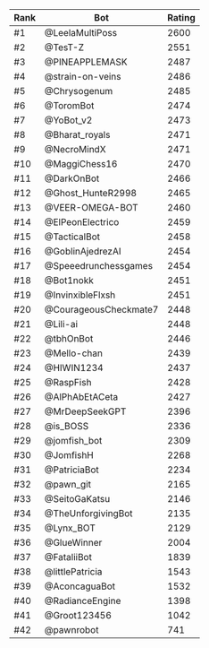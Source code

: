 Rank|Bot|Rating
---|---|---
#1|@LeelaMultiPoss|2600
#2|@TesT-Z|2551
#3|@PINEAPPLEMASK|2487
#4|@strain-on-veins|2486
#5|@Chrysogenum|2485
#6|@ToromBot|2474
#7|@YoBot_v2|2473
#8|@Bharat_royals|2471
#9|@NecroMindX|2471
#10|@MaggiChess16|2470
#11|@DarkOnBot|2466
#12|@Ghost_HunteR2998|2465
#13|@VEER-OMEGA-BOT|2460
#14|@ElPeonElectrico|2459
#15|@TacticalBot|2458
#16|@GoblinAjedrezAI|2454
#17|@Speeedrunchessgames|2454
#18|@Bot1nokk|2451
#19|@InvinxibleFlxsh|2451
#20|@CourageousCheckmate7|2448
#21|@Lili-ai|2448
#22|@tbhOnBot|2446
#23|@Mello-chan|2439
#24|@HIWIN1234|2437
#25|@RaspFish|2428
#26|@AlPhAbEtACeta|2427
#27|@MrDeepSeekGPT|2396
#28|@is_BOSS|2336
#29|@jomfish_bot|2309
#30|@JomfishH|2268
#31|@PatriciaBot|2234
#32|@pawn_git|2165
#33|@SeitoGaKatsu|2146
#34|@TheUnforgivingBot|2135
#35|@Lynx_BOT|2129
#36|@GlueWinner|2004
#37|@FataliiBot|1839
#38|@littlePatricia|1543
#39|@AconcaguaBot|1532
#40|@RadianceEngine|1398
#41|@Groot123456|1042
#42|@pawnrobot|741
